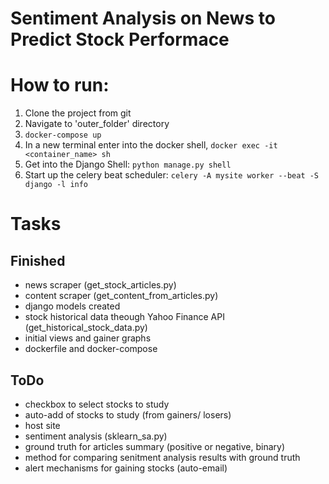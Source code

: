 # Sentiment Analysis on News to Predict Stock Performace

# How to run:

1) Clone the project from git
2) Navigate to 'outer_folder' directory
3) ```docker-compose up```
4) In a new terminal enter into the docker shell, ```docker exec -it <container_name> sh```
5) Get into the Django Shell: ```python manage.py shell```
6) Start up the celery beat scheduler: ```celery -A mysite worker --beat -S django -l info```


# Tasks

## Finished

- news scraper (get_stock_articles.py)
- content scraper (get_content_from_articles.py)
- django models created
- stock historical data theough Yahoo Finance API (get_historical_stock_data.py)
- initial views and gainer graphs
- dockerfile and docker-compose

## ToDo

- checkbox to select stocks to study
- auto-add of stocks to study (from gainers/ losers)
- host site
- sentiment analysis (sklearn_sa.py)
- ground truth for articles summary (positive or negative, binary)
- method for comparing senitment analysis results with ground truth
- alert mechanisms for gaining stocks (auto-email)

